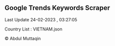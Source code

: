 

## Google Trends Keywords Scraper 
 
Last Update 24-02-2023 , 03:27:05

Country List :
VIETNAM.json



© Abdul Muttaqin 
